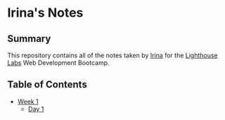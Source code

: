 # Irina's Notes

## Summary

This repository contains all of the notes taken by [Irina](https://github.com/IrinaGM) for the [Lighthouse Labs](https://www.lighthouselabs.ca/) Web Development Bootcamp.

## Table of Contents

* [Week 1](/Week_1/)
  * [Day 1](/Week_1/Day_1/)
